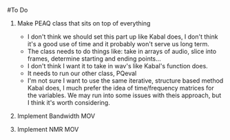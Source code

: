 #To Do 

1. Make PEAQ class that sits on top of everything
	- I don't think we should set this part up like Kabal does, I don't think it's a good use of time and it probably won't serve us long term. 
	- The class needs to do things like: take in arrays of audio, slice into frames, determine starting and ending points...
	- I don't think I want it to take in wav's like Kabal's function does. 
	- It needs to run our other class, PQeval
	- I'm not sure I want to use the same iterative, structure based method Kabal does, I much prefer the idea of time/frequency matrices for the variables. We may run into some issues with theis approach, but I think it's worth considering. 

2. Implement Bandwidth MOV
3. Implement NMR MOV
